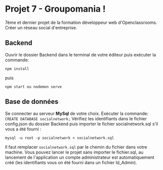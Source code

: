 # Projet 7 - Groupomania !

7ème et dernier projet de la formation développeur web d'Openclassrooms.
Créer un réseau social d'entreprise.

## Backend

Ouvrir le dossier Backend dans le terminal de votre éditeur puis exécuter la commande:

    npm install

puis

    npm start ou nodemon serve

## Base de données

Se connecter au serveur **MySql** de votre choix.
Exécuter la commande: `CREATE DATABASE socialnetwork;`
Vérifiez les identifiants dans le fichier config.json du dossier Backend puis importer le fichier socialnetwork.sql s'il vous a été fourni :

    mysql -u root -p socialnetwork < socialnetwork.sql

Il faut remplacer `socialnetwork.sql` par le chemin du fichier dans votre machine.
Vous pouvez lancer le projet sans importer le fichier.sql, au lancement de l'application un compte administrateur est automatiquement créé (les identifiants vous on été fourni dans un fichier Id_Admin).

